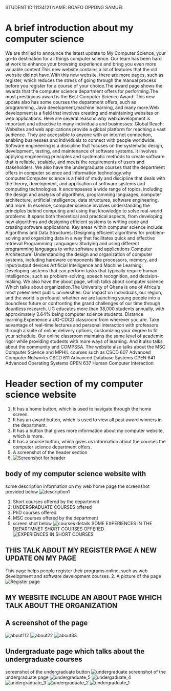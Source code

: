 STUDENT ID 11134121
NAME: BOAFO OPPONG SAMUEL
# A brief introduction about my computer science

We are thrilled to announce the latest update to My Computer Science, your go-to destination for all things computer science. Our team has been hard at work to enhance your browsing experience and bring you even more valuable content.This new website contains a lot of features that the old website did not have.With this new website, there are more pages, such as register, which reduces the stress of going through the manual process before you register for a course of your choice.The award page shows the awards that the computer science department offers for performing.The most prestigious award is the Best Computer Science Award. This new update also has some courses the department offers, such as programming, Java development,machine learning, and many more.Web development is a field that involves creating and maintaining websites or web applications. Here are several reasons why web development is important and attractive to many individuals and businesses:
Global Reach: Websites and web applications provide a global platform for reaching a vast audience. They are accessible to anyone with an internet connection, enabling businesses and individuals to connect with people worldwide.
Software engineering is a discipline that focuses on the systematic design, development, testing, and maintenance of software systems. It involves applying engineering principles and systematic methods to create software that is reliable, scalable, and meets the requirements of users and stakeholders.
We also have the undergraduate courses that the department offers in computer science and information technology.why computer.Computer science is a field of study and discipline that deals with the theory, development, and application of software systems and computing technologies. It encompasses a wide range of topics, including the design and analysis of algorithms, programming languages, computer architecture, artificial intelligence, data structures, software engineering, and more.
In essence, computer science involves understanding the principles behind computing and using that knowledge to solve real-world problems. It spans both theoretical and practical aspects, from developing new algorithms and designing efficient systems to writing code and creating software applications.
Key areas within computer science include:
Algorithms and Data Structures: Designing efficient algorithms for problem-solving and organizing data in a way that facilitates quick and effective retrieval
Programming Languages: Studying and using different programming languages to write software and applications
Computer Architecture: Understanding the design and organization of computer systems, including hardware components like processors, memory, and input/output devices
Artificial Intelligence and Machine Learning: Developing systems that can perform tasks that typically require human intelligence, such as problem-solving, speech recognition, and decision-making.
We also have the about page, which talks about computer science
Which talks about organization.The University of Ghana is one of Africa's most preeminent public universities. Our impact on individuals, our region, and the world is profound. whether we are launching young people into a boundless future or confronting the grand challenges of our time through dauntless research. UG educates more than 38,000 students annually, with approximately 2.64% being computer science students.
Distance learning.Experience a UG-CDCD classroom from wherever you are. Take advantage of real-time lectures and personal interaction with professors through a suite of online delivery options, customizing your degree to fit your schedule. Our online classroom maintains the same level of academic rigor while providing students with more ways of learning.
And it also talks about the community and COMPSSA.
The website also talks about the MSC Computer Science and MPHIL courses such as CSCD 607	Advanced Computer Networks
        CSCD 611	Advanced Database Systems
        CPEN 641	Advanced Operating Systems
        CPEN 637	Human Computer Interaction
       


# Header section of my computer science website 
1. It has a home button, which is used to navigate through the home screen.
2. It has an award button, which is used to view all past award winners in the department.
3. It has a button that gives more information about my computer website, which is more.
4. It has a course button, which gives us information about the courses the computer science department offers.
5. A screenshot of the header section
6. ![Screenshot for header](https://github.com/PixBlezz/11134121_DCIT205/assets/148706507/414e2005-bd94-4695-9f1b-54ea1aca27e2)
## body of my computer science website with 
some description information on my web home page
the screenshot provided below
![description1](https://github.com/PixBlezz/11134121_DCIT205/assets/148706507/9aae27dc-1ca9-4f9b-908e-b7d51b2f9047)

1. Short courses offered by the department
2. UNDERGRADUATE COURSES offered
3. PhD courses offered
4. MSC courses offered by the department
5. screen shot below
   ![courses details](https://github.com/PixBlezz/11134121_DCIT205/assets/148706507/3a35fffa-478c-40bc-8411-6906d8d05d63)
SOME EXPERIENCES IN THE DEPARTMNET SHORT COURSES OFFERED
![EXPERIENCES IN SHORT COURSES](https://github.com/PixBlezz/11134121_DCIT205/assets/148706507/411298d7-b90c-40b3-b144-da14e54292ef)
## THIS TALK ABOUT MY REGISTER PAGE A NEW UPDATE ON MY PAGE
This page helps people register their programs online, such as web development and software development courses.
2. A picture of the page
   ![Register page](https://github.com/PixBlezz/11134121_DCIT205/assets/148706507/0d3bc9d1-c9ae-4e34-9c3d-edfa2cbc4bbe)
## MY WEBSITE INCLUDE AN ABOUT PAGE WHICH TALK ABOUT THE ORGANIZATION
## A screenshot of the page


![about112](https://github.com/PixBlezz/11134121_DCIT205/assets/148706507/5c1dc0d9-9cbe-433f-8671-4641dd263114)
![about22](https://github.com/PixBlezz/11134121_DCIT205/assets/148706507/c5fa9d23-33ae-4a65-8add-9e836b27a1de)
![about33](https://github.com/PixBlezz/11134121_DCIT205/assets/148706507/c60210de-b03f-4f37-92b7-067d311624ce)
## Undergraduate page which talks about the undergraduate courses
screenshot of the undergraduate button
![undergraduate](https://github.com/PixBlezz/11134121_DCIT205/assets/148706507/74963673-56d5-46f4-9ffe-74800702ce72)
screenshot of the undergraduate page 
![undergraduate_5](https://github.com/PixBlezz/11134121_DCIT205/assets/148706507/8dfd9609-b580-40c4-9840-e91cfe3811e9)
![undergaduate_4](https://github.com/PixBlezz/11134121_DCIT205/assets/148706507/798afd87-50f9-4462-88f3-bc0ef8d84848)
![undergraduate_3](https://github.com/PixBlezz/11134121_DCIT205/assets/148706507/196dfe28-72b4-4026-85d2-afa1d51aba9b)
![undergraduate_2](https://github.com/PixBlezz/11134121_DCIT205/assets/148706507/9ad5c762-85c2-44f6-ab98-e21086c3c519)
![undergraduate_1](https://github.com/PixBlezz/11134121_DCIT205/assets/148706507/6e7f4940-4e82-4c1f-9bec-4a2c576c4013)


